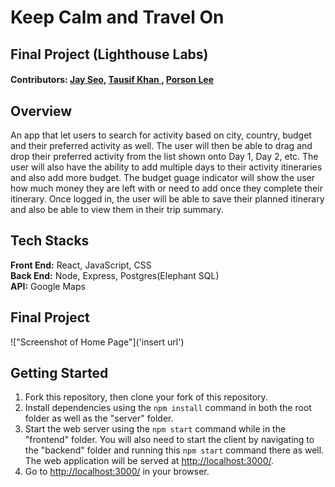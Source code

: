# Keep Calm and Travel On
## Final Project (Lighthouse Labs) 

#### Contributors: [Jay Seo](https://github.com/sjs5953), [Tausif Khan ](https://github.com/tausvels), [Porson Lee](https://github.com/oddporson)

## Overview
An app that let users to search for activity based on city, country, budget and their preferred activity as well. The user will then be able to drag and drop their preferred activity from the list shown onto Day 1, Day 2, etc. The user will also have the ability to add multiple days to their activity itineraries and also add more budget. The budget guage indicator will show the user how much money they are left with or need to add once they complete their itinerary. Once logged in, the user will be able to save their planned itinerary and also be able to view them in their trip summary.

## Tech Stacks
**Front End:** React, JavaScript, CSS <br/> 
**Back End:** Node, Express, Postgres(Elephant SQL)<br/>
**API:** Google Maps


## Final Project


!["Screenshot of Home Page"]('insert url')




## Getting Started

1. Fork this repository, then clone your fork of this repository.
2. Install dependencies using the `npm install` command in both the root folder as well as the "server" folder.
3. Start the web server using the `npm start` command while in the "frontend" folder. You will also need to start the client by navigating to the "backend" folder and running this `npm start` command there as well. The web application will be served at <http://localhost:3000/>.
4. Go to <http://localhost:3000/> in your browser.
